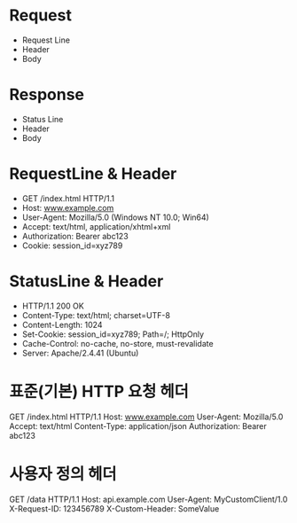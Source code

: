 
# Request
- Request Line
- Header
- Body
  
# Response
- Status Line
- Header
- Body
  

# RequestLine & Header
- GET /index.html HTTP/1.1
- Host: www.example.com
- User-Agent: Mozilla/5.0 (Windows NT 10.0; Win64)
- Accept: text/html, application/xhtml+xml
- Authorization: Bearer abc123
- Cookie: session_id=xyz789

# StatusLine & Header
- HTTP/1.1 200 OK
- Content-Type: text/html; charset=UTF-8
- Content-Length: 1024
- Set-Cookie: session_id=xyz789; Path=/; HttpOnly
- Cache-Control: no-cache, no-store, must-revalidate
- Server: Apache/2.4.41 (Ubuntu)





# 표준(기본) HTTP 요청 헤더
GET /index.html HTTP/1.1
Host: www.example.com
User-Agent: Mozilla/5.0
Accept: text/html
Content-Type: application/json
Authorization: Bearer abc123

# 사용자 정의 헤더
GET /data HTTP/1.1
Host: api.example.com
User-Agent: MyCustomClient/1.0
X-Request-ID: 123456789
X-Custom-Header: SomeValue
